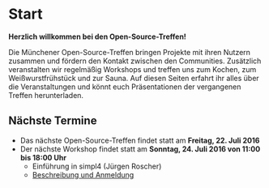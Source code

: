 # Start

**Herzlich willkommen bei den Open-Source-Treffen!**

Die Münchener Open-Source-Treffen bringen Projekte mit ihren Nutzern zusammen und fördern den Kontakt zwischen den Communities. Zusätzlich veranstalten wir regelmäßig Workshops und treffen uns zum Kochen, zum Weißwurstfrühstück und zur Sauna. Auf diesen Seiten erfahrt ihr alles über die Veranstaltungen und könnt euch Präsentationen der vergangenen Treffen herunterladen.

## Nächste Termine

*   Das nächste Open-Source-Treffen findet statt am **Freitag, 22. Juli 2016**
*   Der nächste Workshop findet statt am **Sonntag, 24. Juli 2016 von 11:00 bis 18:00 Uhr**
    * Einführung in simpl4 (Jürgen Roscher)
    * [Beschreibung und Anmeldung](https://opensourcetreffen.de/workshops/) 


